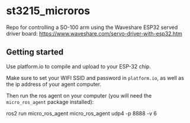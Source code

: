 # st3215_microros

Repo for controlling a SO-100 arm using the Waveshare ESP32 served driver board: https://www.waveshare.com/servo-driver-with-esp32.htm 



## Getting started 

Use platform.io to compile and upload to your ESP-32 chip. 

Make sure to set your WIFI SSID and password in `platform.io`, as well as the ip address of your agent computer. 

Then run the ros agent on your computer (you will need the `micro_ros_agent` package installed): 

ros2 run micro_ros_agent micro_ros_agent udp4 -p 8888 -v 6